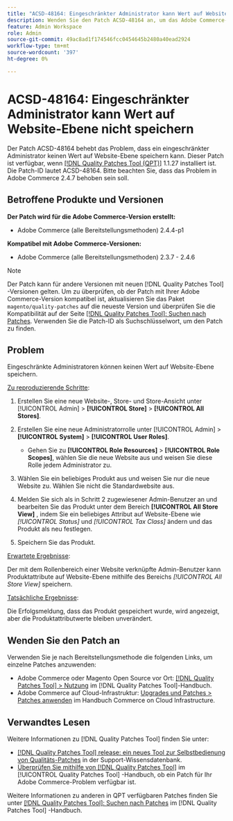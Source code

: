 ```yaml
---
title: "ACSD-48164: Eingeschränkter Administrator kann Wert auf Website-Ebene nicht speichern"
description: Wenden Sie den Patch ACSD-48164 an, um das Adobe Commerce-Problem zu beheben, bei dem ein eingeschränkter Administrator keinen Wert auf Website-Ebene speichern kann.
feature: Admin Workspace
role: Admin
source-git-commit: 49ac8ad1f174546fcc0454645b2480a40ead2924
workflow-type: tm+mt
source-wordcount: '397'
ht-degree: 0%

---
```


# ACSD-48164: Eingeschränkter Administrator kann Wert auf Website-Ebene nicht speichern

Der Patch ACSD-48164 behebt das Problem, dass ein eingeschränkter Administrator keinen Wert auf Website-Ebene speichern kann. Dieser Patch ist verfügbar, wenn [[!DNL Quality Patches Tool (QPT)]](https://experienceleague.adobe.com/en/docs/commerce-knowledge-base/kb/announcements/commerce-announcements/magento-quality-patches-released-new-tool-to-self-serve-quality-patches) 1.1.27 installiert ist. Die Patch-ID lautet ACSD-48164. Bitte beachten Sie, dass das Problem in Adobe Commerce 2.4.7 behoben sein soll.

## Betroffene Produkte und Versionen

**Der Patch wird für die Adobe Commerce-Version erstellt:**

* Adobe Commerce (alle Bereitstellungsmethoden) 2.4.4-p1

**Kompatibel mit Adobe Commerce-Versionen:**

* Adobe Commerce (alle Bereitstellungsmethoden) 2.3.7 - 2.4.6

>[!NOTE]
>
>Der Patch kann für andere Versionen mit neuen [!DNL Quality Patches Tool] -Versionen gelten. Um zu überprüfen, ob der Patch mit Ihrer Adobe Commerce-Version kompatibel ist, aktualisieren Sie das Paket `magento/quality-patches` auf die neueste Version und überprüfen Sie die Kompatibilität auf der Seite [[!DNL Quality Patches Tool]: Suchen nach Patches](https://experienceleague.adobe.com/tools/commerce-quality-patches/index.html). Verwenden Sie die Patch-ID als Suchschlüsselwort, um den Patch zu finden.

## Problem

Eingeschränkte Administratoren können keinen Wert auf Website-Ebene speichern.

<u>Zu reproduzierende Schritte</u>:

1. Erstellen Sie eine neue Website-, Store- und Store-Ansicht unter [!UICONTROL Admin] > **[!UICONTROL Store]** > **[!UICONTROL All Stores]**.
1. Erstellen Sie eine neue Administratorrolle unter [!UICONTROL Admin] > **[!UICONTROL System]** > **[!UICONTROL User Roles]**.

   * Gehen Sie zu **[!UICONTROL Role Resources]** > **[!UICONTROL Role Scopes]**, wählen Sie die neue Website aus und weisen Sie diese Rolle jedem Administrator zu.

1. Wählen Sie ein beliebiges Produkt aus und weisen Sie nur die neue Website zu. Wählen Sie nicht die Standardwebsite aus.
1. Melden Sie sich als in Schritt 2 zugewiesener Admin-Benutzer an und bearbeiten Sie das Produkt unter dem Bereich **[!UICONTROL All Store View]** , indem Sie ein beliebiges Attribut auf Website-Ebene wie *[!UICONTROL Status]* und *[!UICONTROL Tax Class]* ändern und das Produkt als neu festlegen.
1. Speichern Sie das Produkt.

<u>Erwartete Ergebnisse</u>:

Der mit dem Rollenbereich einer Website verknüpfte Admin-Benutzer kann Produktattribute auf Website-Ebene mithilfe des Bereichs *[!UICONTROL All Store View]* speichern.

<u>Tatsächliche Ergebnisse</u>:

Die Erfolgsmeldung, dass das Produkt gespeichert wurde, wird angezeigt, aber die Produktattributwerte bleiben unverändert.

## Wenden Sie den Patch an

Verwenden Sie je nach Bereitstellungsmethode die folgenden Links, um einzelne Patches anzuwenden:

* Adobe Commerce oder Magento Open Source vor Ort: [[!DNL Quality Patches Tool] > Nutzung](https://experienceleague.adobe.com/docs/commerce-operations/tools/quality-patches-tool/usage.html) im [!DNL Quality Patches Tool]-Handbuch.
* Adobe Commerce auf Cloud-Infrastruktur: [Upgrades und Patches > Patches anwenden](https://experienceleague.adobe.com/docs/commerce-cloud-service/user-guide/develop/upgrade/apply-patches.html) im Handbuch Commerce on Cloud Infrastructure.

## Verwandtes Lesen

Weitere Informationen zu [!DNL Quality Patches Tool] finden Sie unter:

* [[!DNL Quality Patches Tool] release: ein neues Tool zur Selbstbedienung von Qualitäts-Patches](https://experienceleague.adobe.com/en/docs/commerce-knowledge-base/kb/announcements/commerce-announcements/magento-quality-patches-released-new-tool-to-self-serve-quality-patches) in der Support-Wissensdatenbank.
* [Überprüfen Sie mithilfe von  [!DNL Quality Patches Tool]](/help/tools/quality-patches-tool/patches-available-in-qpt/check-patch-for-magento-issue-with-magento-quality-patches.md) im [!UICONTROL Quality Patches Tool] -Handbuch, ob ein Patch für Ihr Adobe Commerce-Problem verfügbar ist.


Weitere Informationen zu anderen in QPT verfügbaren Patches finden Sie unter [[!DNL Quality Patches Tool]: Suchen nach Patches](https://experienceleague.adobe.com/tools/commerce-quality-patches/index.html) im [!DNL Quality Patches Tool] -Handbuch.
